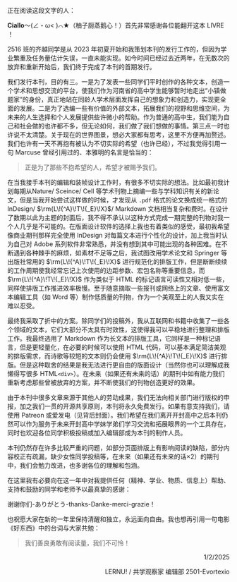 正在阅读这段文字的人：

**Ciallo**～(∠・ω< )⌒★（柚子厨蒸鹅心！）首先非常感谢各位能翻开这本 LIVRE ！

2516 班的齐越同学是从 2023 年初夏开始和我策划本刊的发行工作的，但因为学业繁重及任务量估计失误，一直未能实现。如今时间已经过去近两年，在无数次的放弃和重新开始后，我们终于完成了本刊的首期发行。

我们发行本刊，目的有三。一是为了发表一些同学们平时创作的各种文本，创造一个学术和思想交流的平台，使我们作为河南省的高中学生能够暂时地走出“小镇做题家”的身份，真正地站在同龄人学术层面发挥自己的想象力和创造力，实现更全面的发展。二是为了选编一些有价值的外部文本，拓展我们的视野和思维空间，为未来的人生选择和个人发展提供些许微小的帮助。作为普通的高中生，我们能为自己和社会做的也许都不多，但无论如何，我们做了我们想做的事情。第三点一时也许说不太清楚。关于现在的世界图景，想必大家都有思考，这里不方便再加赘述。我们也许有一天不再抱有被认为不切实际的希望（也许已经），不过我觉得引用一句 Marcuse 曾经引用过的、本雅明的名言是恰当的：

> 正是为了那些不抱希望的人，希望才被赐予我们。

在当我接手本刊的编辑和装帧设计工作时，有很多不切实际的想法。比如最初我计划每期从Nature/ Sceince/ Cell 等学术刊物上摘编一些与学科知识有关的新论文，但是当我开始尝试这样做的时候，才发现从 `.pdf` 格式的论文换成统一格式的 InDesign/ $\rm{L\!{^A}\!T\!{_E}\!X}$/ Markdown 文档相当复杂和费时。在设计了数期以此为主题的封面后，我不得不承认以这种方式完成一期完整的刊物对我一个人几乎是不可能的。在版面设计软件的选择上我也有着类似的感受，最初我希望像商业期刊那样完全使用 InDesign 对每篇文本进行个性化的设计，加上我当时认为自己对 Adobe 系列软件非常熟悉，并没有想到其中可能出现的各种困难。在不断遇到各种棘手的麻烦，如素材不足等之后，我试图改用学术论文和 Springer 等出版社常用的 $\rm{L\!{^A}\!T\!{_E}\!X}$ 进行规范化的排版工作，但是断断续续的工作周期使我经常忘记上次使用的边距参数、宏包名称等重要信息，而 $\rm{L\!{^A}\!T\!{_E}\!X}$ 作为类似于 HTML 的标记语言可读性又相对低一些，同样使排版工作推进效率极慢。至于随意摘取一些报刊或网络上的文章、使用富文本编辑工具（如 Word 等）制作低质量的刊物，作为一个美观至上的人我又实在难以忍受。

最终我采取了折中的方案。除同学们的投稿外，我从互联网和书籍中收集了一些各个领域的文本，它们大部分不太具有时效性，这使得我可以平稳地进行整理和排版工作。我最终选用了 Markdown 作为长文本的排版工具，它同样是一种标记语言，但是更轻量化，在必要的时候可以使用 HTML 代码，可以基本满足简洁美观的排版需求，而诗歌等较短的文本则仍会使用 $\rm{L\!{^A}\!T\!{_E}\!X}$ 进行排版。但是这种取舍的结果是我无法进行更自由的版面设计（当然你也可以理解成我懒得写很多 HTML`<div>`）。在未来（如果还有未来的话）的期刊中如有能力我们重新考虑那些曾被放弃的方案，并不断使我们的刊物创造更好的效果。

由于本刊中很多文章来源于其他人的劳动成果，我们无法向相关部门进行版权的申报，加之我们一贯的开源共享原则，本刊将永久免费发行。如果有意支持我们，请使用 Patreon 或爱发电（见背后封面）。我们希望在我们离开开封高中之后本刊仍然可以作为服务于未来开封高中学妹学弟们学习交流和拓展眼界的一个工具存在，同时也欢迎各位同学积极投稿或加入编辑部成为本刊的制作人员。

本刊仍然存在许多比较严重的问题，如部分页面排版上有影响阅读的缺陷，部分内容校正有疏漏，缺少女性同学投稿等，在未来（如果还有未来的话×2）的期刊中，我们会勉力改进，也多谢各位的理解和包涵。

在这里我有必要向在这一年中对我提供任何（精神、学业、物质、信息上）帮助、支持和鼓励的同学和老师予以最真挚的感谢：

谢谢你们-ありがとう-thanks-Danke-merci-grazie！

也祝愿大家在新的一年里保持清醒和独立，永远面向自由。我也想再引用一句电影《好东西》中的台词与大家共勉：

> 我们善良勇敢有阅读量，我们不可怜！

<p align="right">1/2/2025</p>

<p align="right">LERNU! / 共学观察家 编辑部 2501-Evortexio</p>
